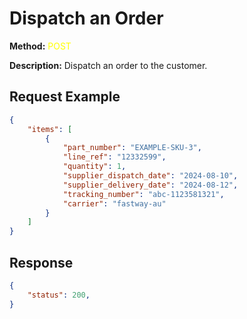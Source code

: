 # Dispatch an Order
**Method:** <span style="color: yellow;">POST</span>

**Description:** Dispatch an order to the customer.

## Request Example
```json
{
    "items": [
        {
            "part_number": "EXAMPLE-SKU-3",
            "line_ref": "12332599",
            "quantity": 1,
            "supplier_dispatch_date": "2024-08-10",
            "supplier_delivery_date": "2024-08-12",
            "tracking_number": "abc-1123581321",
            "carrier": "fastway-au"
        }
    ]
}
```

## Response
```json
{
    "status": 200,
}
```
